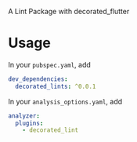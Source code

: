 A Lint Package with decorated_flutter

# Usage
In your `pubspec.yaml`, add
```yaml
dev_dependencies:
  decorated_lints: ^0.0.1
```

In your `analysis_options.yaml`, add
```yaml
analyzer:
  plugins:
    - decorated_lint
```